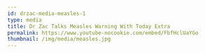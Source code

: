 ```yaml
---
id: drzac-media-measles-1
type: media
title: Dr Zac Talks Measles Warning With Today Extra
permalink: https://www.youtube-nocookie.com/embed/FbfHclUaYGo
thumbnail: /img/media/measles.jpg
---
```


